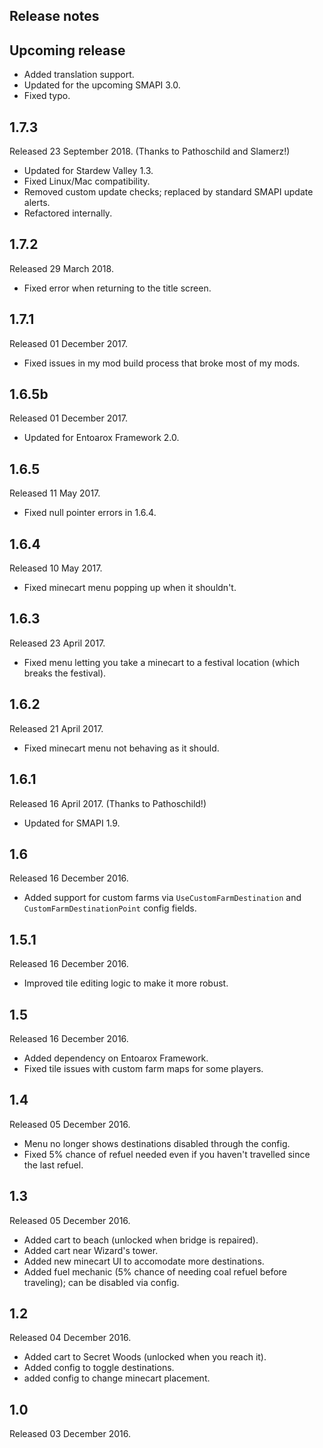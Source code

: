 ## Release notes
## Upcoming release
* Added translation support.
* Updated for the upcoming SMAPI 3.0.
* Fixed typo.

## 1.7.3
Released 23 September 2018. (Thanks to Pathoschild and Slamerz!)

* Updated for Stardew Valley 1.3.
* Fixed Linux/Mac compatibility.
* Removed custom update checks; replaced by standard SMAPI update alerts.
* Refactored internally.

## 1.7.2
Released 29 March 2018.

* Fixed error when returning to the title screen.

## 1.7.1
Released 01 December 2017.

* Fixed issues in my mod build process that broke most of my mods.

## 1.6.5b
Released 01 December 2017.

* Updated for Entoarox Framework 2.0.

## 1.6.5
Released 11 May 2017.

* Fixed null pointer errors in 1.6.4.

## 1.6.4
Released 10 May 2017.

* Fixed minecart menu popping up when it shouldn't.

## 1.6.3
Released 23 April 2017.

* Fixed menu letting you take a minecart to a festival location (which breaks the festival).

## 1.6.2
Released 21 April 2017.

* Fixed minecart menu not behaving as it should.

## 1.6.1
Released 16 April 2017. (Thanks to Pathoschild!)

* Updated for SMAPI 1.9.

## 1.6
Released 16 December 2016.

* Added support for custom farms via `UseCustomFarmDestination` and `CustomFarmDestinationPoint` config fields.

## 1.5.1
Released 16 December 2016.

* Improved tile editing logic to make it more robust. 

## 1.5
Released 16 December 2016.

* Added dependency on Entoarox Framework.
* Fixed tile issues with custom farm maps for some players.

## 1.4
Released 05 December 2016.

* Menu no longer shows destinations disabled through the config.
* Fixed 5% chance of refuel needed even if you haven't travelled since the last refuel.

## 1.3
Released 05 December 2016.

* Added cart to beach (unlocked when bridge is repaired).
* Added cart near Wizard's tower.
* Added new minecart UI to accomodate more destinations.
* Added fuel mechanic (5% chance of needing coal refuel before traveling); can be disabled via config.

## 1.2
Released 04 December 2016.

* Added cart to Secret Woods (unlocked when you reach it).
* Added config to toggle destinations.
* added config to change minecart placement.

## 1.0
Released 03 December 2016.
